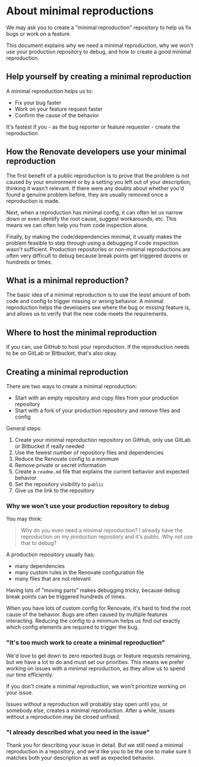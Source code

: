 # About minimal reproductions

We may ask you to create a "minimal reproduction" repository to help us fix bugs or work on a feature.

This document explains why we need a minimal reproduction, why we won't use your production repository to debug, and how to create a good minimal reproduction.

## Help yourself by creating a minimal reproduction

A minimal reproduction helps us to:

- Fix your bug faster
- Work on your feature request faster
- Confirm the cause of the behavior

It's fastest if you - as the bug reporter or feature requester - create the reproduction.

## How the Renovate developers use your minimal reproduction

The first benefit of a public reproduction is to prove that the problem is not caused by your environment or by a setting you left out of your description, thinking it wasn't relevant.
If there were any doubts about whether you'd found a genuine problem before, they are usually removed once a reproduction is made.

Next, when a reproduction has minimal config, it can often let us narrow down or even identify the root cause, suggest workarounds, etc.
This means we can often help you from code inspection alone.

Finally, by making the code/dependencies minimal, it usually makes the problem feasible to step through using a debugging if code inspection wasn't sufficient.
Production repositories or non-minimal reproductions are often very difficult to debug because break points get triggered dozens or hundreds or times.

## What is a minimal reproduction?

The basic idea of a minimal reproduction is to use the _least_ amount of both code and config to trigger missing or wrong behavior.
A minimal reproduction helps the developers see where the bug or missing feature is, and allows us to verify that the new code meets the requirements.

## Where to host the minimal reproduction

If you can, use GitHub to host your reproduction.
If the reproduction needs to be on GitLab or Bitbucket, that's also okay.

## Creating a minimal reproduction

There are two ways to create a minimal reproduction:

- Start with an empty repository and copy files from your production repository
- Start with a fork of your production repository and remove files and config

General steps:

1. Create your minimal reproduction repository on GitHub, only use GitLab or Bitbucket if really needed
1. Use the fewest number of repository files and dependencies
1. Reduce the Renovate config to a minimum
1. Remove private or secret information
1. Create a `readme.md` file that explains the current behavior and expected behavior
1. Set the repository visibility to `public`
1. Give us the link to the repository

### Why we won't use your production repository to debug

You may think:

> Why do you even need a minimal reproduction?
> I already have the reproduction on my production repository and it's public.
> Why not use that to debug?

A production repository usually has:

- many dependencies
- many custom rules in the Renovate configuration file
- many files that are not relevant

Having lots of "moving parts" makes debugging tricky, because debug break points can be triggered hundreds of times.

When you have lots of custom config for Renovate, it's hard to find the root cause of the behavior.
Bugs are often caused by multiple features interacting.
Reducing the config to a minimum helps us find out exactly which config elements are required to trigger the bug.

### "It's too much work to create a minimal reproduction"

We'd love to get down to zero reported bugs or feature requests remaining, but we have a lot to do and must set our priorities.
This means we prefer working on issues with a minimal reproduction, as they allow us to spend our time efficiently.

If you don't create a minimal reproduction, we won't prioritize working on your issue.

Issues without a reproduction will probably stay open until you, or somebody else, creates a minimal reproduction.
After a while, issues without a reproduction may be closed unfixed.

### "I already described what you need in the issue"

Thank you for describing your issue in detail.
But we still need a minimal reproduction in a repository, and we'd like you to be the one to make sure it matches both your description as well as expected behavior.
